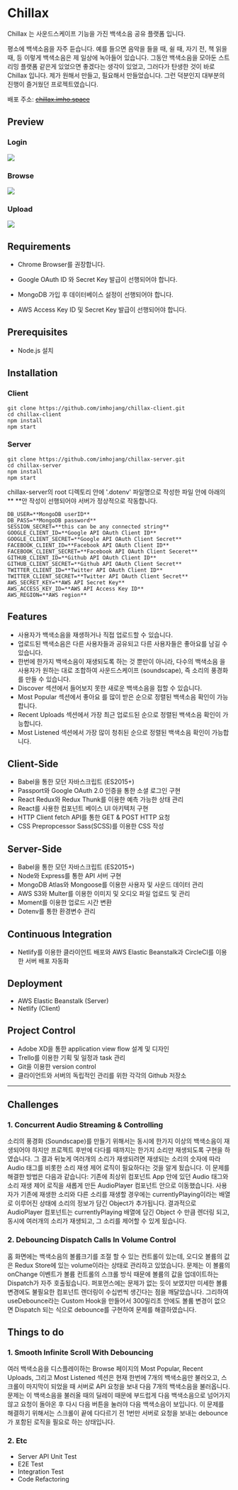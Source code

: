 # Chillax

Chillax 는 사운드스케이프 기능을 가진 백색소음 공유 플랫폼 입니다.

평소에 백색소음을 자주 듣습니다. 예를 들으면 음악을 들을 때, 쉴 때, 자기 전, 책 읽을 때, 등 이렇게 백색소음은 제 일상에 녹아들어 있습니다. 그동안 백색소음을 모아둔 스트리밍 플랫폼 같은게 있었으면 좋겠다는 생각이 있었고, 그러다가 탄생한 것이 바로 Chillax 입니다. 제가 원해서 만들고, 필요해서 만들었습니다. 그런 덕분인지 대부분의 진행이 즐거웠던 프로젝트였습니다.

배포 주소: ~~[chillax.imho.space](chillax.imho.space)~~

## Preview

### Login

![](README.assets/chillax-login.gif)

### Browse

![](README.assets/chillax-browse.gif)

### Upload

![](README.assets/chillax-upload.gif)

## Requirements

- Chrome Browser를 권장합니다.

- Google OAuth ID 와 Secret Key 발급이 선행되어야 합니다.

- MongoDB 가입 후 데이터베이스 설정이 선행되어야 합니다.

- AWS Access Key ID 및 Secret Key 발급이 선행되어야 합니다.

  

## Prerequisites

- Node.js 설치

## Installation

### Client

```
git clone https://github.com/imhojang/chillax-client.git
cd chillax-client
npm install
npm start
```

### Server

```
git clone https://github.com/imhojang/chillax-server.git
cd chillax-server
npm install
npm start
```

chillax-server의 root 디렉토리 안에 '.dotenv' 파일명으로 작성한 파일 안에 아래의 ** **안 작성이 선행되어야 서버가 정상적으로 작동합니다.

```
DB_USER=**MongoDB userID**
DB_PASS=**MongoDB password**
SESSION_SECRET=**this can be any connected string**
GOOGLE_CLIENT_ID=**Google API OAuth Client ID**
GOOGLE_CLIENT_SECRET=**Google API OAuth Client Secret**
FACEBOOK_CLIENT_ID=**Facebook API OAuth Client ID**
FACEBOOK_CLIENT_SECRET=**Facebook API OAuth Client Seceret**
GITHUB_CLIENT_ID=**Github API OAuth Client ID**
GITHUB_CLIENT_SECRET=**Github API OAuth Client Secret**
TWITTER_CLIENT_ID=**Twitter API OAuth Client ID**
TWITTER_CLIENT_SECRET=**Twitter API OAuth Client Secret**
AWS_SECRET_KEY=**AWS API Secret Key**
AWS_ACCESS_KEY_ID=**AWS API Access Key ID**
AWS_REGION=**AWS region**
```


## Features

- 사용자가 백색소음을 재생하거나 직접 업로드할 수 있습니다.
- 업로드된 백색소음은 다른 사용자들과 공유되고 다른 사용자들은 좋아요를 남길 수 있습니다.
- 한번에 한가지 백색소음이 재생되도록 하는 것 뿐만이 아니라, 다수의 백색소음 을 사용자가 원하는 대로 조합하여 사운드스케이프 (soundscape), 즉 소리의 풍경화를 만들 수 있습니다.
- Discover 섹션에서 들어보지 못한 새로운 백색소음을 접할 수 있습니다.
- Most Popular 섹션에서 좋아요 를 많이 받은 순으로 정렬된 백색소음 확인이 가능합니다.
- Recent Uploads 섹션에서 가장 최근 업로드된 순으로 정렬된 백색소음 확인이 가능합니다.
- Most Listened 섹션에서 가장 많이 청취된 순으로 정렬된 백색소음 확인이 가능합니다.



## Client-Side

- Babel을 통한 모던 자바스크립트 (ES2015+)
- Passport와 Google OAuth 2.0 인증을 통한 소셜 로그인 구현
- React Redux와 Redux Thunk를 이용한 예측 가능한 상태 관리
- React를 사용한 컴포넌트 베이스 UI 아키텍처 구현
- HTTP Client fetch API를 통한 GET & POST HTTP 요청
- CSS Prepropcessor Sass(SCSS)를 이용한 CSS 작성



## Server-Side

- Babel을 통한 모던 자바스크립트 (ES2015+)
- Node와 Express를 통한 API 서버 구현
- MongoDB Atlas와 Mongoose를 이용한 사용자 및 사운드 데이터 관리
- AWS S3와 Multer를 이용한 이미지 및 오디오 파일 업로드 및 관리
- Moment를 이용한 업로드 시간 변환 
- Dotenv를 통한 환경변수 관리



## Continuous Integration

- Netlify를 이용한 클라이언트 배포와 AWS Elastic Beanstalk과 CircleCI를 이용한 서버 배포 자동화



## Deployment

- AWS Elastic Beanstalk (Server)
- Netlify (Client)



## Project Control

- Adobe XD을 통한 application view flow 설계 및 디자인
- Trello를 이용한 기획 및 일정과 task 관리
- Git을 이용한 version control
- 클라이언트와 서버의 독립적인 관리를 위한 각각의 Github 저장소

---



## Challenges

### 1. Concurrent Audio Streaming & Controlling

소리의 풍경화 (Soundscape)를 만들기 위해서는 동시에 한가지 이상의 백색소음이 재생되어야 하지만 프로젝트 후반에 다다를 때까지는 한가지 소리만 재생되도록 구현을 하였습니다. 그 결과 뒤늦게 여러개의 소리가 재생되려면 재생되는 소리의 숫자에 따라 Audio 태그를 비롯한 소리 재생 제어 로직이 필요하다는 것을 알게 됬습니다. 이 문제를 해결한 방법은 다음과 같습니다: 기존에 최상위 컴포넌트 App 안에 있던 Audio 태그와 소리 재생 제어 로직을 새롭게 만든 AudioPlayer 컴포넌트 안으로 이동했습니다. 사용자가 기존에 재생한 소리와 다른 소리를 재생할 경우에는 currentlyPlaying이라는 배열로 이루어진 상태에 소리의 정보가 담긴 Object가 추가됩니다. 결과적으로 AudioPlayer 컴포넌트는 currentlyPlaying 배열에 담긴 Object 수 만큼 렌더링 되고, 동시에 여러개의 소리가 재생되고, 그 소리를 제어할 수 있게 됬습니다.

### 2.  Debouncing Dispatch Calls In Volume Control

홈 화면에는 백색소음의 볼륨크기를 조절 할 수 있는 컨트롤이 있는데, 오디오 볼륨의 값은 Redux Store에 있는 volume이라는 상태로 관리하고 있었습니다. 문제는 이 볼륨의 onChange 이벤트가 볼륨 컨트롤의 스크롤 방식 때문에 볼륨의 값을 업데이트하는 Dispatch가 자주 호출됬습니다. 퍼포먼스에는 문제가 없는 듯이 보였지만 미세한 볼륨 변경에도 불필요한 컴포넌트 렌더링이 수십번씩 생긴다는 점을 깨달았습니다. 그리하여 useDebounce라는 Custom Hook을 만들어서 300밀리초 안에도 볼륨 변경이 없으면 Dispatch 되는 식으로 debounce를 구현하여 문제를 해결하였습니다.

## Things to do

### 1. Smooth Infinite Scroll With Debouncing

여러 백색소음을 디스플레이하는 Browse 페이지의  Most Popular, Recent Uploads, 그리고 Most Listened 섹션은 현재 한번에 7개의 백색소음만 불러오고, 스크롤이 마지막이 되었을 때 서버로 API 요청을 보내 다음 7개의 백색소음을 불러옵니다. 문제는 이 백색소음을 불러올 때의 딜레이 때문에 부드럽게 다음 백색소음으로 넘어가지 않고 요청이 돌아온 후 다시 다음 버튼을 눌러야 다음 백색소음이 보입니다. 이 문제를 해결하기 위해서는 스크롤이 끝에 다다르기 전 1번만 서버로 요청을 보내는 debounce가 포함된 로직을 필요로 하는 상태입니다.



### 2. Etc

- Server API Unit Test
- E2E Test
- Integration Test
- Code Refactoring

